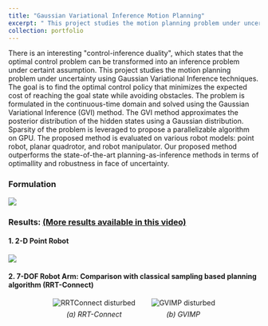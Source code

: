 ```yaml
---
title: "Gaussian Variational Inference Motion Planning"
excerpt: " This project studies the motion planning problem under uncertainty using Gaussian Variational Inference techniques. <br/>"
collection: portfolio
---
```


There is an interesting "control-inference duality", which states that the optimal control problem can be transformed into an inference problem under certaint assumption. This project studies the motion planning problem under uncertainty using Gaussian Variational Inference techniques. The goal is to find the optimal control policy that minimizes the expected cost of reaching the goal state while avoiding obstacles. The problem is formulated in the continuous-time domain and solved using the Gaussian Variational Inference (GVI) method. The GVI method approximates the posterior distribution of the hidden states using a Gaussian distribution. Sparsity of the problem is leveraged to propose a parallelizable algorithm on GPU. The proposed method is evaluated on various robot models: point robot, planar quadrotor, and robot manipulator. Our proposed method outperforms the state-of-the-art planning-as-inference methods in terms of optimallity and robustness in face of uncertainty.

### Formulation

<img src='https://hzyu17.github.io/hongzheyu.github.io/images/formulation_gvimp.png'>

### Results: [(More results available in this video)](https://www.youtube.com/watch?v=c4sFOlEki0Q) 

#### 1. 2-D Point Robot
<img src='https://hzyu17.github.io/hongzheyu.github.io/images/gvimp_2d_all.png'>

#### 2. 7-DOF Robot Arm: Comparison with classical sampling based planning algorithm (RRT-Connect)
<div style="display:flex; justify-content:center; gap:2rem;">
  <figure style="margin:0; text-align:center;">
    <img src="https://hzyu17.github.io/hongzheyu.github.io/images/RRTConnect_disturbed.png"
         alt="RRTConnect disturbed"
         style="max-width:100%; height:auto;">
    <figcaption style="margin-top:0.4em; font-style:italic;">
      (a) RRT-Connect 
    </figcaption>
  </figure>

  <figure style="margin:0; text-align:center;">
    <img src="https://hzyu17.github.io/hongzheyu.github.io/images/GVIMP_disturbed.png"
         alt="GVIMP disturbed"
         style="max-width:100%; height:auto;">
    <figcaption style="margin-top:0.4em; font-style:italic;">
      (b) GVIMP 
    </figcaption>
  </figure>
</div>